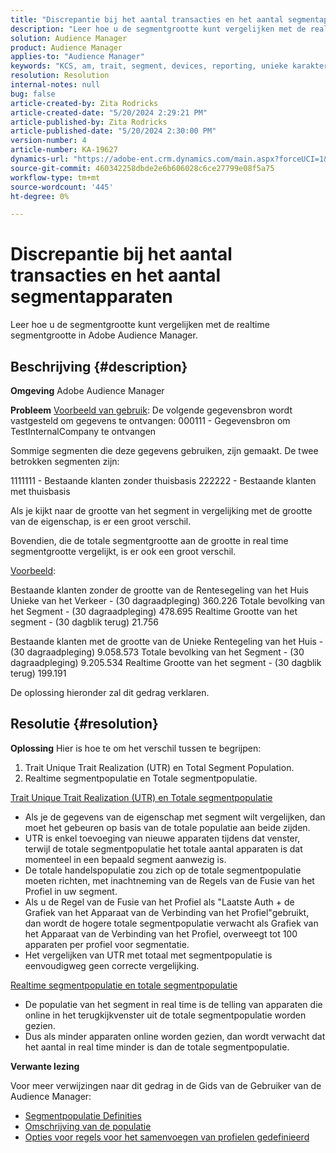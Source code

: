 ```yaml
---
title: "Discrepantie bij het aantal transacties en het aantal segmentapparaten"
description: "Leer hoe u de segmentgrootte kunt vergelijken met de realtime segmentgrootte in Adobe Audience Manager."
solution: Audience Manager
product: Audience Manager
applies-to: "Audience Manager"
keywords: "KCS, am, trait, segment, devices, reporting, unieke karakteristieke realisaties, totale segmentpopulatie, populatie in realtime segment, totale populatie van kenmerken, beste praktijken, discrepantie, aantal transacties versus segment van apparaten, Adobe Audience Manager"
resolution: Resolution
internal-notes: null
bug: false
article-created-by: Zita Rodricks
article-created-date: "5/20/2024 2:29:21 PM"
article-published-by: Zita Rodricks
article-published-date: "5/20/2024 2:30:00 PM"
version-number: 4
article-number: KA-19627
dynamics-url: "https://adobe-ent.crm.dynamics.com/main.aspx?forceUCI=1&pagetype=entityrecord&etn=knowledgearticle&id=6c329356-b516-ef11-9f8a-6045bd006b25"
source-git-commit: 460342258dbde2e6b606028c6ce27799e08f5a75
workflow-type: tm+mt
source-wordcount: '445'
ht-degree: 0%

---
```


# Discrepantie bij het aantal transacties en het aantal segmentapparaten


Leer hoe u de segmentgrootte kunt vergelijken met de realtime segmentgrootte in Adobe Audience Manager.

## Beschrijving {#description}


<b>Omgeving</b>
Adobe Audience Manager

<b>Probleem</b>
<u>Voorbeeld van gebruik</u>: De volgende gegevensbron wordt vastgesteld om gegevens te ontvangen: 000111 - Gegevensbron om TestInternalCompany te ontvangen

Sommige segmenten die deze gegevens gebruiken, zijn gemaakt. De twee betrokken segmenten zijn:

1111111 - Bestaande klanten zonder thuisbasis 222222 - Bestaande klanten met thuisbasis

Als je kijkt naar de grootte van het segment in vergelijking met de grootte van de eigenschap, is er een groot verschil.

Bovendien, die de totale segmentgrootte aan de grootte in real time segmentgrootte vergelijkt, is er ook een groot verschil.

<u>Voorbeeld</u>:

Bestaande klanten zonder de grootte van de Rentesegeling van het Huis Unieke van het Verkeer - (30 dagraadpleging) 360.226 Totale bevolking van het Segment - (30 dagraadpleging) 478.695 Realtime Grootte van het segment - (30 dagblik terug) 21.756

Bestaande klanten met de grootte van de Unieke Rentegeling van het Huis - (30 dagraadpleging) 9.058.573 Totale bevolking van het Segment - (30 dagraadpleging) 9.205.534 Realtime Grootte van het segment - (30 dagblik terug) 199.191



De oplossing hieronder zal dit gedrag verklaren.


## Resolutie {#resolution}


<b>Oplossing</b>
Hier is hoe te om het verschil tussen te begrijpen:
1. Trait Unique Trait Realization (UTR) en Total Segment Population.
2. Realtime segmentpopulatie en Totale segmentpopulatie.



<u>Trait Unique Trait Realization (UTR) en Totale segmentpopulatie</u>

- Als je de gegevens van de eigenschap met segment wilt vergelijken, dan moet het gebeuren op basis van de totale populatie aan beide zijden.
- UTR is enkel toevoeging van nieuwe apparaten tijdens dat venster, terwijl de totale segmentpopulatie het totale aantal apparaten is dat momenteel in een bepaald segment aanwezig is.
- De totale handelspopulatie zou zich op de totale segmentpopulatie moeten richten, met inachtneming van de Regels van de Fusie van het Profiel in uw segment.
- Als u de Regel van de Fusie van het Profiel als &quot;Laatste Auth + de Grafiek van het Apparaat van de Verbinding van het Profiel&quot;gebruikt, dan wordt de hogere totale segmentpopulatie verwacht als Grafiek van het Apparaat van de Verbinding van het Profiel, overweegt tot 100 apparaten per profiel voor segmentatie.
- Het vergelijken van UTR met totaal met segmentpopulatie is eenvoudigweg geen correcte vergelijking.




<u>Realtime segmentpopulatie en totale segmentpopulatie</u>

- De populatie van het segment in real time is de telling van apparaten die online in het terugkijkvenster uit de totale segmentpopulatie worden gezien.
- Dus als minder apparaten online worden gezien, dan wordt verwacht dat het aantal in real time minder is dan de totale segmentpopulatie.




<b>Verwante lezing</b>

Voor meer verwijzingen naar dit gedrag in de Gids van de Gebruiker van de Audience Manager:

- [Segmentpopulatie Definities](https://experienceleague.adobe.com/docs/audience-manager/user-guide/features/segments/segment-builder-data.html?lang=en)
- [Omschrijving van de populatie](https://experienceleague.adobe.com/docs/audience-manager/user-guide/features/traits/trait-details-page.html?lang=en)
- [Opties voor regels voor het samenvoegen van profielen gedefinieerd](https://experienceleague.adobe.com/docs/audience-manager/user-guide/features/profile-merge-rules/merge-rule-definitions.html?lang=en)

